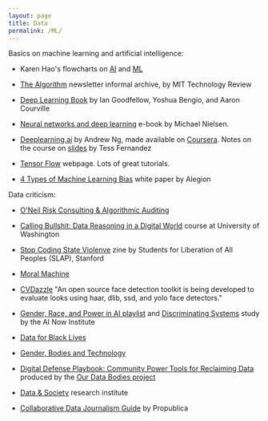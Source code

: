 ```yaml
---
layout: page
title: Data
permalink: /ML/
---
```

Basics on machine learning and artificial intelligence:

 - Karen Hao's flowcharts on [AI](https://www.technologyreview.com/s/612404/is-this-ai-we-drew-you-a-flowchart-to-work-it-out/) and [ML](https://www.technologyreview.com/s/612437/what-is-machine-learning-we-drew-you-another-flowchart/)

- [The Algorithm](https://docs.google.com/spreadsheets/d/1T-dcMyHk3rns6cKXlBCGBOdAjEP8na9SnxSuszQJ55Q/edit#gid=0) newsletter informal archive, by MIT Technology Review

- [Deep Learning Book](http://www.deeplearningbook.org/) by Ian Goodfellow, Yoshua Bengio, and Aaron Courville

- [Neural networks and deep learning](http://neuralnetworksanddeeplearning.com/) e-book by Michael Nielsen.

- [Deeplearning.ai](https://www.deeplearning.ai/) by Andrew Ng, made available on [Coursera](https://www.coursera.org/specializations/deep-learning). Notes on the course on [slides](https://www.slideshare.net/TessFerrandez/notes-from-coursera-deep-learning-courses-by-andrew-ng) by Tess Fernandez

- [Tensor Flow](https://www.tensorflow.org/) webpage. Lots of great tutorials.

- [4 Types of Machine Learning Bias](https://content.alegion.com/four-types-of-ai-bias) white paper by Alegion

Data criticism:

- [O'Neil Risk Consulting & Algorithmic Auditing](https://www.oneilrisk.com/)

- [Calling Bullshit: Data Reasoning in a Digital World](https://callingbullshit.org/) course at University of Washington

- [Stop Coding State Violenve](https://issuu.com/slapstanford/docs/no_tech_booklet_1_) zine by Students for Liberation of All Peoples (SLAP), Stanford

- [Moral Machine](http://moralmachine.mit.edu/)

- [CVDazzle](https://cvdazzle.com/) "An open source face detection toolkit is being developed to evaluate looks using haar, dlib, ssd, and yolo face detectors."

- [Gender, Race, and Power in AI playlist](https://medium.com/@AINowInstitute/gender-race-and-power-in-ai-a-playlist-2d3a44e43d3b) and [Discriminating Systems](https://ainowinstitute.org/discriminatingsystems.pdf) study by the AI Now Institute

- [Data for Black Lives](http://d4bl.org/)

- [Gender, Bodies and Technology](http://www.genderbodiestechnology.com/)

- [Digital Defense Playbook: Community Power Tools for Reclaiming Data](https://www.alliedmedia.org/news/2019/02/07/our-data-bodies-playbook-out) produced by the [Our Data Bodies project](https://www.odbproject.org/)

- [Data & Society](https://datasociety.net/) research institute

- [Collaborative Data Journalism Guide](https://propublica.gitbook.io/collaborative/) by Propublica
